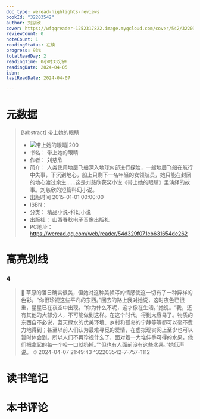 ```yaml
---
doc_type: weread-highlights-reviews
bookId: "32203542"
author: 刘慈欣
cover: https://wfqqreader-1252317822.image.myqcloud.com/cover/542/32203542/t7_32203542.jpg
reviewCount: 0
noteCount: 1
readingStatus: 在读
progress: 93%
totalReadDay: 2
readingTime: 0小时33分钟
readingDate: 2024-04-05
isbn: 
lastReadDate: 2024-04-07

---
```

# 元数据
> [!abstract] 带上她的眼睛
> - ![ 带上她的眼睛|200](https://wfqqreader-1252317822.image.myqcloud.com/cover/542/32203542/t7_32203542.jpg)
> - 书名： 带上她的眼睛
> - 作者： 刘慈欣
> - 简介： 人类使用地层飞船深入地球内部进行探险，一艘地层飞船在航行中失事，下沉到地心，船上只剩下一名年轻的女领航员，她只能在封闭的地心渡过余生……这是刘慈欣获奖小说《带上她的眼睛》里演绎的故事。刘慈欣的短篇科幻小说。
> - 出版时间 2015-01-01 00:00:00
> - ISBN： 
> - 分类： 精品小说-科幻小说
> - 出版社： 山西春秋电子音像出版社
> - PC地址：https://weread.qq.com/web/reader/54d329f071eb631654de262

# 高亮划线

### 4

> 📌 草原的落日确实很美，但她对这种美倾泻的情感使这一切有了一种异样的色彩。“你很珍视这些平凡的东西。”回去的路上我对她说，这时夜色已很重，星星已在夜空中出现。“你为什么不呢，这才像在生活。”她说。“我，还有其他的大部分人，不可能做到这样。在这个时代，得到太容易了。物质的东西自不必说，蓝天绿水的优美环境、乡村和孤岛的宁静等等都可以毫不费力地得到；甚至以前人们认为最难寻觅的爱情，在虚拟现实网上至少也可以暂时体会到。所以人们不再珍视什么了，面对着一大堆伸手可得的水果，他们把拿起的每一个咬一口就扔掉。”“但也有人面前没有这些水果。”她低声说。 
> ⏱ 2024-04-07 21:49:43 ^32203542-7-757-1112

# 读书笔记

# 本书评论
